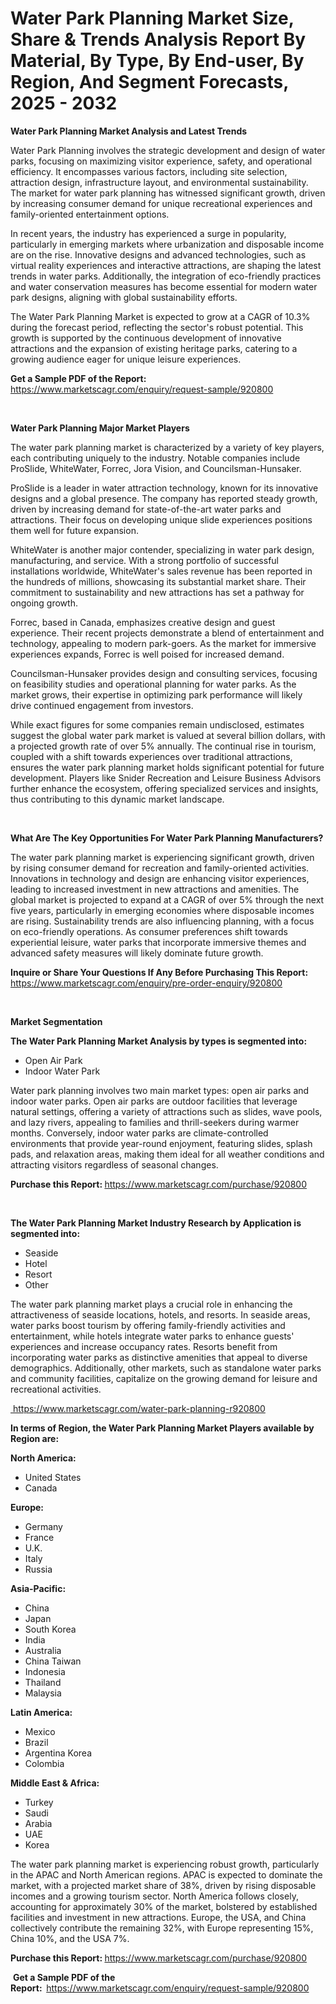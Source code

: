 <p><h1>Water Park Planning Market Size, Share & Trends Analysis Report By Material, By Type, By End-user, By Region, And Segment Forecasts, 2025 - 2032</h1></p><p><strong>Water Park Planning Market Analysis and Latest Trends</strong></p>
<p><p>Water Park Planning involves the strategic development and design of water parks, focusing on maximizing visitor experience, safety, and operational efficiency. It encompasses various factors, including site selection, attraction design, infrastructure layout, and environmental sustainability. The market for water park planning has witnessed significant growth, driven by increasing consumer demand for unique recreational experiences and family-oriented entertainment options.</p><p>In recent years, the industry has experienced a surge in popularity, particularly in emerging markets where urbanization and disposable income are on the rise. Innovative designs and advanced technologies, such as virtual reality experiences and interactive attractions, are shaping the latest trends in water parks. Additionally, the integration of eco-friendly practices and water conservation measures has become essential for modern water park designs, aligning with global sustainability efforts.</p><p>The Water Park Planning Market is expected to grow at a CAGR of 10.3% during the forecast period, reflecting the sector's robust potential. This growth is supported by the continuous development of innovative attractions and the expansion of existing heritage parks, catering to a growing audience eager for unique leisure experiences.</p></p>
<p><strong>Get a Sample PDF of the Report:&nbsp;</strong> <a href="https://www.marketscagr.com/enquiry/request-sample/920800?utm_campaign=2039&utm_medium=2&utm_source=Github&utm_content=ia&utm_term=17042025&utm_id=water-park-planning">https://www.marketscagr.com/enquiry/request-sample/920800</a></p>
<p>&nbsp;</p>
<p><strong>Water Park Planning Major Market Players</strong></p>
<p><p>The water park planning market is characterized by a variety of key players, each contributing uniquely to the industry. Notable companies include ProSlide, WhiteWater, Forrec, Jora Vision, and Councilsman-Hunsaker.</p><p>ProSlide is a leader in water attraction technology, known for its innovative designs and a global presence. The company has reported steady growth, driven by increasing demand for state-of-the-art water parks and attractions. Their focus on developing unique slide experiences positions them well for future expansion.</p><p>WhiteWater is another major contender, specializing in water park design, manufacturing, and service. With a strong portfolio of successful installations worldwide, WhiteWater's sales revenue has been reported in the hundreds of millions, showcasing its substantial market share. Their commitment to sustainability and new attractions has set a pathway for ongoing growth.</p><p>Forrec, based in Canada, emphasizes creative design and guest experience. Their recent projects demonstrate a blend of entertainment and technology, appealing to modern park-goers. As the market for immersive experiences expands, Forrec is well poised for increased demand.</p><p>Councilsman-Hunsaker provides design and consulting services, focusing on feasibility studies and operational planning for water parks. As the market grows, their expertise in optimizing park performance will likely drive continued engagement from investors.</p><p>While exact figures for some companies remain undisclosed, estimates suggest the global water park market is valued at several billion dollars, with a projected growth rate of over 5% annually. The continual rise in tourism, coupled with a shift towards experiences over traditional attractions, ensures the water park planning market holds significant potential for future development. Players like Snider Recreation and Leisure Business Advisors further enhance the ecosystem, offering specialized services and insights, thus contributing to this dynamic market landscape.</p></p>
<p>&nbsp;</p>
<p><strong>What Are The Key Opportunities For Water Park Planning Manufacturers?</strong></p>
<p><p>The water park planning market is experiencing significant growth, driven by rising consumer demand for recreation and family-oriented activities. Innovations in technology and design are enhancing visitor experiences, leading to increased investment in new attractions and amenities. The global market is projected to expand at a CAGR of over 5% through the next five years, particularly in emerging economies where disposable incomes are rising. Sustainability trends are also influencing planning, with a focus on eco-friendly operations. As consumer preferences shift towards experiential leisure, water parks that incorporate immersive themes and advanced safety measures will likely dominate future growth.</p></p>
<p><strong>Inquire or Share Your Questions If Any Before Purchasing This Report:</strong> <a href="https://www.marketscagr.com/enquiry/pre-order-enquiry/920800?utm_campaign=2039&utm_medium=2&utm_source=Github&utm_content=ia&utm_term=17042025&utm_id=water-park-planning">https://www.marketscagr.com/enquiry/pre-order-enquiry/920800</a></p>
<p>&nbsp;</p>
<p><strong>Market Segmentation</strong></p>
<p><strong>The Water Park Planning Market Analysis by types is segmented into:</strong></p>
<p><ul><li>Open Air Park</li><li>Indoor Water Park</li></ul></p>
<p><p>Water park planning involves two main market types: open air parks and indoor water parks. Open air parks are outdoor facilities that leverage natural settings, offering a variety of attractions such as slides, wave pools, and lazy rivers, appealing to families and thrill-seekers during warmer months. Conversely, indoor water parks are climate-controlled environments that provide year-round enjoyment, featuring slides, splash pads, and relaxation areas, making them ideal for all weather conditions and attracting visitors regardless of seasonal changes.</p></p>
<p><strong>Purchase this Report:&nbsp;</strong><a href="https://www.marketscagr.com/purchase/920800?utm_campaign=2039&utm_medium=2&utm_source=Github&utm_content=ia&utm_term=17042025&utm_id=water-park-planning">https://www.marketscagr.com/purchase/920800</a></p>
<p>&nbsp;</p>
<p><strong>The Water Park Planning Market Industry Research by Application is segmented into:</strong></p>
<p><ul><li>Seaside</li><li>Hotel</li><li>Resort</li><li>Other</li></ul></p>
<p><p>The water park planning market plays a crucial role in enhancing the attractiveness of seaside locations, hotels, and resorts. In seaside areas, water parks boost tourism by offering family-friendly activities and entertainment, while hotels integrate water parks to enhance guests' experiences and increase occupancy rates. Resorts benefit from incorporating water parks as distinctive amenities that appeal to diverse demographics. Additionally, other markets, such as standalone water parks and community facilities, capitalize on the growing demand for leisure and recreational activities.</p></p>
<p><a href="https://www.marketscagr.com/water-park-planning-r920800?utm_campaign=2039&utm_medium=2&utm_source=Github&utm_content=ia&utm_term=17042025&utm_id=water-park-planning">&nbsp;https://www.marketscagr.com/water-park-planning-r920800</a></p>
<p><strong>In terms of Region, the Water Park Planning Market Players available by Region are:</strong></p>
<p>
    <p> <strong> North America: </strong>
        <ul>
            <li>United States</li>
            <li>Canada</li>
        </ul>
        </p> 
    <p> <strong> Europe: </strong>
        <ul>
            <li>Germany</li>
            <li>France</li>
            <li>U.K.</li>
            <li>Italy</li>
            <li>Russia</li>
        </ul>
        </p> 
    <p> <strong> Asia-Pacific: </strong>
        <ul>
            <li>China</li>
            <li>Japan</li>
            <li>South Korea</li>
            <li>India</li>
            <li>Australia</li>
            <li>China Taiwan</li>
            <li>Indonesia</li>
            <li>Thailand</li>
            <li>Malaysia</li>
        </ul>
        </p> 
    <p> <strong> Latin America: </strong>
        <ul>
            <li>Mexico</li>
            <li>Brazil</li>
            <li>Argentina Korea</li>
            <li>Colombia</li>
        </ul>
        </p> 
    <p> <strong> Middle East & Africa: </strong>
        <ul>
            <li>Turkey</li>
            <li>Saudi</li>
            <li>Arabia</li>
            <li>UAE</li>
            <li>Korea</li>
        </ul>
    </p>
    </p>
<p><p>The water park planning market is experiencing robust growth, particularly in the APAC and North American regions. APAC is expected to dominate the market, with a projected market share of 38%, driven by rising disposable incomes and a growing tourism sector. North America follows closely, accounting for approximately 30% of the market, bolstered by established facilities and investment in new attractions. Europe, the USA, and China collectively contribute the remaining 32%, with Europe representing 15%, China 10%, and the USA 7%.</p></p>
<p><strong>Purchase this Report: </strong><a href="https://www.marketscagr.com/purchase/920800?utm_campaign=2039&utm_medium=2&utm_source=Github&utm_content=ia&utm_term=17042025&utm_id=water-park-planning">https://www.marketscagr.com/purchase/920800</a></p>
<p>&nbsp;<strong>Get a Sample PDF of the Report:&nbsp;&nbsp;</strong><a href="https://www.marketscagr.com/enquiry/request-sample/920800?utm_campaign=2039&utm_medium=2&utm_source=Github&utm_content=ia&utm_term=17042025&utm_id=water-park-planning">https://www.marketscagr.com/enquiry/request-sample/920800</a></p>
<p><strong></strong></p>
<p><p></p><p></p><p></p></p>